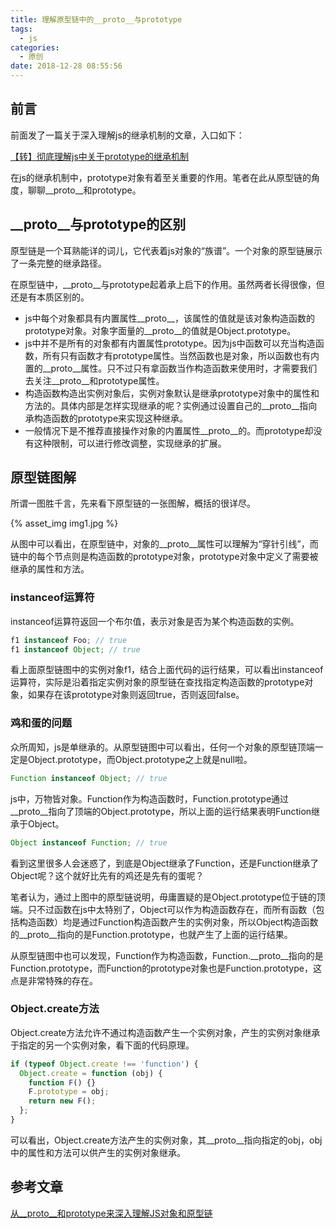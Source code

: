 ```yaml
---
title: 理解原型链中的__proto__与prototype
tags:
  - js
categories:
  - 原创
date: 2018-12-28 08:55:56
---
```



## 前言

前面发了一篇关于深入理解js的继承机制的文章，入口如下：

[【转】彻底理解js中关于prototype的继承机制](https://blog.chace0120.cn/2018/12/25/%E3%80%90%E8%BD%AC%E3%80%91%E5%BD%BB%E5%BA%95%E7%90%86%E8%A7%A3js%E4%B8%AD%E5%85%B3%E4%BA%8Eprototype%E7%9A%84%E7%BB%A7%E6%89%BF%E6%9C%BA%E5%88%B6/)

在js的继承机制中，prototype对象有着至关重要的作用。笔者在此从原型链的角度，聊聊__proto__和prototype。

## __proto__与prototype的区别

原型链是一个耳熟能详的词儿，它代表着js对象的“族谱”。一个对象的原型链展示了一条完整的继承路径。

在原型链中，__proto__与prototype起着承上启下的作用。虽然两者长得很像，但还是有本质区别的。

- js中每个对象都具有内置属性__proto__，该属性的值就是该对象构造函数的prototype对象。对象字面量的__proto__的值就是Object.prototype。
- js中并不是所有的对象都有内置属性prototype。因为js中函数可以充当构造函数，所有只有函数才有prototype属性。当然函数也是对象，所以函数也有内置的__proto__属性。只不过只有拿函数当作构造函数来使用时，才需要我们去关注__proto__和prototype属性。
- 构造函数构造出实例对象后，实例对象默认是继承prototype对象中的属性和方法的。具体内部是怎样实现继承的呢？实例通过设置自己的__proto__指向承构造函数的prototype来实现这种继承。
- 一般情况下是不推荐直接操作对象的内置属性__proto__的。而prototype却没有这种限制，可以进行修改调整，实现继承的扩展。

## 原型链图解

所谓一图胜千言，先来看下原型链的一张图解，概括的很详尽。

{% asset_img img1.jpg %}

从图中可以看出，在原型链中，对象的__proto__属性可以理解为“穿针引线”，而链中的每个节点则是构造函数的prototype对象，prototype对象中定义了需要被继承的属性和方法。

### instanceof运算符

instanceof运算符返回一个布尔值，表示对象是否为某个构造函数的实例。

``` javascript
f1 instanceof Foo; // true
f1 instanceof Object; // true
```

看上面原型链图中的实例对象f1，结合上面代码的运行结果，可以看出instanceof运算符，实际是沿着指定实例对象的原型链在查找指定构造函数的prototype对象，如果存在该prototype对象则返回true，否则返回false。

### 鸡和蛋的问题

众所周知，js是单继承的。从原型链图中可以看出，任何一个对象的原型链顶端一定是Object.prototype，而Object.prototype之上就是null啦。

``` javascript
Function instanceof Object; // true
```

js中，万物皆对象。Function作为构造函数时，Function.prototype通过__proto__指向了顶端的Object.prototype，所以上面的运行结果表明Function继承于Object。

``` javascript
Object instanceof Function; // true
```

看到这里很多人会迷惑了，到底是Object继承了Function，还是Function继承了Object呢？这个就好比先有的鸡还是先有的蛋呢？

笔者认为，通过上图中的原型链说明，毋庸置疑的是Object.prototype位于链的顶端。只不过函数在js中太特别了，Object可以作为构造函数存在，而所有函数（包括构造函数）均是通过Function构造函数产生的实例对象，所以Object构造函数的__proto__指向的是Function.prototype，也就产生了上面的运行结果。

从原型链图中也可以发现，Function作为构造函数，Function.__proto__指向的是Function.prototype，而Function的prototype对象也是Function.prototype，这点是非常特殊的存在。

### Object.create方法

Object.create方法允许不通过构造函数产生一个实例对象，产生的实例对象继承于指定的另一个实例对象，看下面的代码原理。

``` javascript
if (typeof Object.create !== 'function') {
  Object.create = function (obj) {
    function F() {}
    F.prototype = obj;
    return new F();
  };
}
```

可以看出，Object.create方法产生的实例对象，其__proto__指向指定的obj，obj中的属性和方法可以供产生的实例对象继承。

## 参考文章

[从__proto__和prototype来深入理解JS对象和原型链](https://github.com/creeperyang/blog/issues/9)
